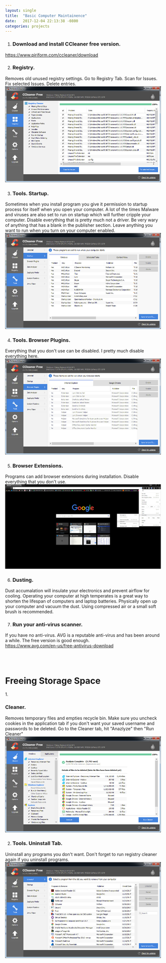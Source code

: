 ```yaml
---
layout: single
title:  "Basic Computer Maintainence"
date:   2017-12-04 22:13:38 -0800
categories: projects
---
```


1. <h3>Download and install CCleaner free version.</h3>
<a href="https://www.piriform.com/ccleaner/download">https://www.piriform.com/ccleaner/download</a>

2. <h3>Registry. </h3>
Removes old unused registry settings. Go to Registry Tab. Scan for Issues. Fix selected Issues. Delete entries.
<img src="/assets/images/projects/thumbnails/ccleaner_registry.jpg" alt="[registry]">


3. <h3>Tools. Startup. </h3>
Sometimes when you install program you give it permission to startup  process for itself when you open your computer. A lot of the times Malware and viruses are also set to run on startup which will further cripple your computer. Disable everything that is pretty much not a driver. Be very wary of anything that has a blank in the publisher section. Leave anything you want to run when you turn on your computer enabled.
<br>
<img src="/assets/images/projects/thumbnails/ccleaner_startup.jpg" alt="[startup]">

4. <h3>Tools. Browser Plugins. </h3>
Everything that you don't use can be disabled. I pretty much disable everything here.
<br>
<img src="/assets/images/projects/thumbnails/ccleaner_plugins.jpg" alt="[plugins]">

5. <h3>Browser Extensions. </h3>
Programs can add browser extensions during installation. Disable everything that you don't use.
<br>
<img src="/assets/images/projects/thumbnails/ccleaner_extensions.jpg" alt="[extensions]">

6. <h3>Dusting.</h3>
Dust accumalation will insulate your electronics and prevent airflow for cooling. Operating your computer at high temperates is a great way to shorten the lifespan of computers and laptop batteries.
Physically open up your computer and vacuum the dust. Using compressed air or a small soft brush is recommended. 

7. <h3>Run your anti-virus scanner.</h3>
If you have no anti-virus. AVG is a reputable anti-virus and has been around a while. The free version is good enough.
<br>
<a href="https://www.avg.com/en-us/free-antivirus-download">https://www.avg.com/en-us/free-antivirus-download</a>

<br>
<br>

<h1>Freeing Storage Space</h1>
1. <h3>Cleaner. </h3>
Removes temporary files and empties recycle bin. Make sure you uncheck cookies in the application tab if you don't want your saved username and passwords to be deleted. Go to the Cleaner tab, hit "Anazlyze" then "Run Cleaner"
<br>
<img src="/assets/images/projects/thumbnails/ccleaner_files.jpg" alt="[files]">

2. <h3>Tools. Uninstall Tab.</h3>
Uninstall any programs you don't want. Don't forget to run registry cleaner again if you uninstall programs.
<br>
<img src="/assets/images/projects/thumbnails/ccleaner_uninstall.jpg" alt="[uninstall]">

